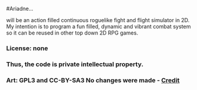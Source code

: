 #Ariadne...

will be an action filled continuous roguelike fight and flight simulator in 2D.
My intention is to program a fun filled, dynamic and vibrant combat system so it can be reused in other top down 2D RPG games.

### License: none
### Thus, the code is private intellectual property. 
### Art: GPL3 and CC-BY-SA3 No changes were made - [Credit](https://github.com/Gaurav0)
